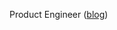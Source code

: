<!-- $${\color{black}Frontend \space Engineer}$$ -->

Product Engineer ([blog](https://publish.obsidian.md/yongwoo/home))

<!-- <div style="width: 100%;">
  <img src="welcome.svg" style="width: 100%;" alt="welcome!" />
</div> -->
